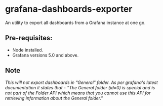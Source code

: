 # grafana-dashboards-exporter
An utility to export all dashboards from a Grafana instance at one go.

## Pre-requisites:
* Node installed.
* Grafana versions 5.0 and above.

## Note
*This will not export dashboards in "General" folder. As per grafana's latest documentation it states that - 
"The General folder (id=0) is special and is not part of the Folder API
 which means that you cannot use this API for retrieving information about the General folder."*
